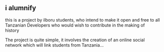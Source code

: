 ## i alumnify

this is a project by ilboru students, who intend to make it open and free to all Tanzanian Developers who would wish to contribute in the making of history

The project is quite simple, it involves the creation of an online social network which will link students from Tanzania...

